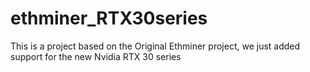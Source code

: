 # ethminer_RTX30series
This is a project based on the Original Ethminer project, we just added support for the new Nvidia RTX 30 series
